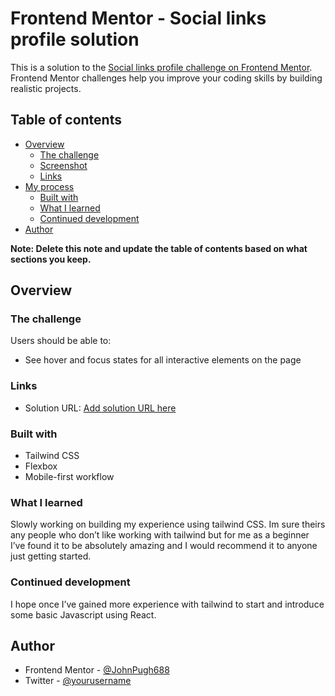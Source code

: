 # Frontend Mentor - Social links profile solution

This is a solution to the [Social links profile challenge on Frontend Mentor](https://www.frontendmentor.io/challenges/social-links-profile-UG32l9m6dQ). Frontend Mentor challenges help you improve your coding skills by building realistic projects.

## Table of contents

- [Overview](#overview)
  - [The challenge](#the-challenge)
  - [Screenshot](#screenshot)
  - [Links](#links)
- [My process](#my-process)
  - [Built with](#built-with)
  - [What I learned](#what-i-learned)
  - [Continued development](#continued-development)
- [Author](#author)

**Note: Delete this note and update the table of contents based on what sections you keep.**

## Overview

### The challenge

Users should be able to:

- See hover and focus states for all interactive elements on the page

### Links

- Solution URL: [Add solution URL here](https://johnpugh688.github.io/Frontend-social-links-challenge/)

### Built with

- Tailwind CSS
- Flexbox
- Mobile-first workflow

### What I learned

Slowly working on building my experience using tailwind CSS. Im sure theirs any people who don’t like working with tailwind but for me as a beginner I’ve found it to be absolutely amazing and I would recommend it to anyone just getting started.

### Continued development

I hope once I’ve gained more experience with tailwind to start and introduce some basic Javascript using React.

## Author

- Frontend Mentor - [@JohnPugh688](https://www.frontendmentor.io/profile/yourusername)
- Twitter - [@yourusername](https://www.frontendmentor.io/profile/JohnPugh688)
